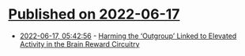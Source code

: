 # [Published on 2022-06-17](index.md)

* [2022-06-17, 05:42:56](https://news.ycombinator.com/item?id=31774485) - [Harming the ‘Outgroup’ Linked to Elevated Activity in the Brain Reward Circuitry](https://neurosciencenews.com/outgroup-aggression-reward-20847/)
